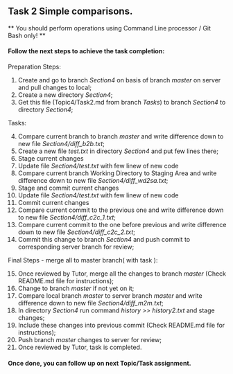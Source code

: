 ## Task 2 Simple comparisons.

** You should perform operations using Command Line processor / Git Bash only! **

#### Follow the next steps to achieve the task completion:

Preparation Steps:

1.  Create and go to branch *Section4* on basis of branch *master* on server and pull changes to local;
2.  Create a new directory *Section4*;
3.  Get this file (Topic4/Task2.md from branch *Tasks*) to branch *Section4* to directory *Section4*;

Tasks:

4.  Compare current branch to branch *master* and write difference down to new file *Section4/diff_b2b.txt*;
5.	Create a new file *test.txt* in directory *Section4* and put few lines there;
6.	Stage current changes
7.  Update file *Section4/test.txt* with few linew of new code
8.	Compare current branch Working Directory to Staging Area and write difference down to new file *Section4/diff_wd2sa.txt*;
9.	Stage and commit current changes
10. Update file *Section4/test.txt* with few linew of new code
11. Commit current changes
12. Compare current commit to the previous one and write difference down to new file *Section4/diff_c2c_1.txt*;
13. Compare current commit to the one before previous and write difference down to new file *Section4/diff_c2c_2.txt*;
14.	Commit this change to branch *Section4* and push commit to corresponding server branch for review;

Final Steps - merge all to master branch( with task ):

15.	Once reviewed by Tutor, merge all the changes to branch *master* (Check README.md file for instructions);
16.	Change to branch *master* if not yet on it;
17.	Compare local branch *master* to server branch *master* and write difference down to new file *Section4/diff_m2m.txt*;
18. In directory *Section4* run command *history >> history2.txt* and stage changes;
19.	Include these changes into previous commit (Check README.md file for instructions);
20.	Push branch *master* changes to server for review;
21. Once reviewed by Tutor, task is completed.

#### Once done, you can follow up on next Topic/Task assignment.